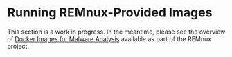 # Running REMnux-Provided Images

This section is a work in progress. In the meantime, please see the overview of [Docker Images for Malware Analysis](malware-analysis.md) available as part of the REMnux project.
